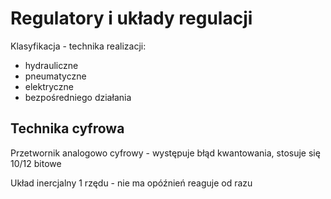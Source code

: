 # Regulatory i układy regulacji

Klasyfikacja - technika realizacji:
- hydrauliczne
- pneumatyczne
- elektryczne
- bezpośredniego działania

## Technika cyfrowa
Przetwornik analogowo cyfrowy - występuje błąd kwantowania, stosuje się 10/12 bitowe

Układ inercjalny 1 rzędu - nie ma opóźnień reaguje od razu

